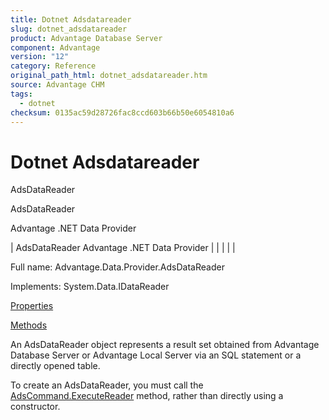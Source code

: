 ```yaml
---
title: Dotnet Adsdatareader
slug: dotnet_adsdatareader
product: Advantage Database Server
component: Advantage
version: "12"
category: Reference
original_path_html: dotnet_adsdatareader.htm
source: Advantage CHM
tags:
  - dotnet
checksum: 0135ac59d28726fac8ccd603b66b50e6054810a6
---
```


# Dotnet Adsdatareader

AdsDataReader

AdsDataReader

Advantage .NET Data Provider

| AdsDataReader  Advantage .NET Data Provider |  |  |  |  |

Full name: Advantage.Data.Provider.AdsDataReader

Implements: System.Data.IDataReader

[Properties](dotnet_adsdatareader_properties.md)

[Methods](dotnet_adsdatareader_methods.md)

An AdsDataReader object represents a result set obtained from Advantage Database Server or Advantage Local Server via an SQL statement or a directly opened table.

To create an AdsDataReader, you must call the [AdsCommand.ExecuteReader](dotnet_adscommand_executereader.md) method, rather than directly using a constructor.
